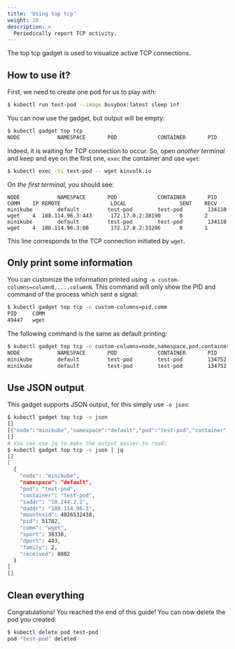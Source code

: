 ```yaml
---
title: 'Using top tcp'
weight: 20
description: >
  Periodically report TCP activity.
---
```


The top tcp gadget is used to visualize active TCP connections.

## How to use it?

First, we need to create one pod for us to play with:

```bash
$ kubectl run test-pod --image busybox:latest sleep inf
```

You can now use the gadget, but output will be empty:

```bash
$ kubectl gadget top tcp
NODE            NAMESPACE       POD             CONTAINER       PID     COMM    IP REMOTE                LOCAL                 SENT    RECV
```

Indeed, it is waiting for TCP connection to occur.
So, open *another terminal* and keep and eye on the first one, `exec` the container and use `wget`:

```bash
$ kubectl exec -ti test-pod -- wget kinvolk.io
```

On *the first terminal*, you should see:

```
NODE            NAMESPACE       POD             CONTAINER       PID     COMM    IP REMOTE                LOCAL                 SENT    RECV
minikube        default         test-pod        test-pod        134110  wget    4  188.114.96.3:443      172.17.0.2:38190      0       2
minikube        default         test-pod        test-pod        134110  wget    4  188.114.96.3:80       172.17.0.2:33286      0       1
```

This line corresponds to the TCP connection initiated by `wget`.

## Only print some information

You can customize the information printed using `-o custom-columns=column0,...,columnN`.
This command will only show the PID and command of the process which sent a signal:

```bash
$ kubectl gadget top tcp -o custom-columns=pid,comm
PID     COMM
49447   wget
```

The following command is the same as default printing:

```bash
$ kubectl gadget top tcp -o custom-columns=node,namespace,pod,container,pid,comm,family,saddr,daddr,sent,recv
NODE            NAMESPACE       POD             CONTAINER       PID     COMM    IP REMOTE                LOCAL                 SENT    RECV
minikube        default         test-pod        test-pod        134752  wget    4  188.114.96.3:443      172.17.0.2:37563      0       2
minikube        default         test-pod        test-pod        134752  wget    4  188.114.96.3:80       172.17.0.2:34258      0       1
```

## Use JSON output

This gadget supports JSON output, for this simply use `-o json`:

```bash
$ kubectl gadget top tcp -o json
[]
[{"node":"minikube","namespace":"default","pod":"test-pod","container":"test-pod","saddr":"10.244.2.2","daddr":"188.114.96.3","mountnsid":4026532438,"pid":51782,"comm":"wget","sport":38338,"dport":443,"family":2,"received":8802}]
[]
# You can use jq to make the output easier to read:
$ kubectl gadget top tcp -o json | jq
[]
[
  {
    "node": "minikube",
    "namespace": "default",
    "pod": "test-pod",
    "container": "test-pod",
    "saddr": "10.244.2.2",
    "daddr": "188.114.96.3",
    "mountnsid": 4026532438,
    "pid": 51782,
    "comm": "wget",
    "sport": 38338,
    "dport": 443,
    "family": 2,
    "received": 8802
  }
]
[]
```

## Clean everything

Congratulations! You reached the end of this guide!
You can now delete the pod you created:

```bash
$ kubectl delete pod test-pod
pod "test-pod" deleted
```
